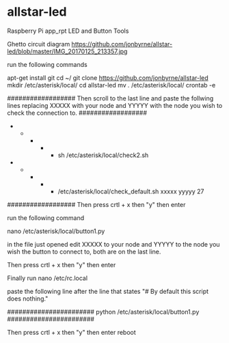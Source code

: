 # allstar-led
Raspberry Pi app_rpt LED and Button Tools

Ghetto circuit diagram https://github.com/jonbyrne/allstar-led/blob/master/IMG_20170125_213357.jpg


run the following commands

apt-get install git
cd ~/
git clone https://github.com/jonbyrne/allstar-led
mkdir /etc/asterisk/local/
cd allstar-led
mv *.* /etc/asterisk/local/
crontab -e

##################
Then scroll to the last line and paste the follwing lines replacing XXXXX with your node and YYYYY with the node you wish to check the connection to.
##################

* * * * * sh /etc/asterisk/local/check2.sh
* * * * * /etc/asterisk/local/check_default.sh xxxxx yyyyy 27

##################
Then press crtl + x
then "y"
then enter

run the following command

nano /etc/asterisk/local/button1.py

in the file just opened edit XXXXX to your node and YYYYY to the node you wish the button to connect to, both are on the last line.

Then press crtl + x
then "y"
then enter

Finally run
nano /etc/rc.local

paste the following line after the line that states "# By default this script does nothing."


#######################
python /etc/asterisk/local/button1.py
#######################

Then press crtl + x
then "y"
then enter
reboot


